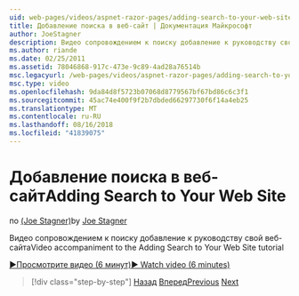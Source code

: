 ```yaml
---
uid: web-pages/videos/aspnet-razor-pages/adding-search-to-your-web-site
title: Добавление поиска в веб-сайт | Документация Майкрософт
author: JoeStagner
description: Видео сопровождением к поиску добавление к руководству свой веб-сайта
ms.author: riande
ms.date: 02/25/2011
ms.assetid: 78046868-917c-473e-9c89-4ad28a76514b
msc.legacyurl: /web-pages/videos/aspnet-razor-pages/adding-search-to-your-web-site
msc.type: video
ms.openlocfilehash: 9da84d8f5723b07068d8779567bf67bd86c6c3f1
ms.sourcegitcommit: 45ac74e400f9f2b7dbded66297730f6f14a4eb25
ms.translationtype: MT
ms.contentlocale: ru-RU
ms.lasthandoff: 08/16/2018
ms.locfileid: "41839075"
---
```

<a name="adding-search-to-your-web-site"></a><span data-ttu-id="de072-103">Добавление поиска в веб-сайт</span><span class="sxs-lookup"><span data-stu-id="de072-103">Adding Search to Your Web Site</span></span>
====================
<span data-ttu-id="de072-104">по [(Joe Stagner)](https://github.com/JoeStagner)</span><span class="sxs-lookup"><span data-stu-id="de072-104">by [Joe Stagner](https://github.com/JoeStagner)</span></span>

<span data-ttu-id="de072-105">Видео сопровождением к поиску добавление к руководству свой веб-сайта</span><span class="sxs-lookup"><span data-stu-id="de072-105">Video accompaniment to the Adding Search to Your Web Site tutorial</span></span>

[<span data-ttu-id="de072-106">&#9654;Просмотрите видео (6 минут)</span><span class="sxs-lookup"><span data-stu-id="de072-106">&#9654; Watch video (6 minutes)</span></span>](https://channel9.msdn.com/Blogs/ASP-NET-Site-Videos/adding-search-to-your-web-site)

> [!div class="step-by-step"]
> <span data-ttu-id="de072-107">[Назад](adding-email-to-your-web-site.md)
> [Вперед](adding-social-networking-to-your-website.md)</span><span class="sxs-lookup"><span data-stu-id="de072-107">[Previous](adding-email-to-your-web-site.md)
[Next](adding-social-networking-to-your-website.md)</span></span>
